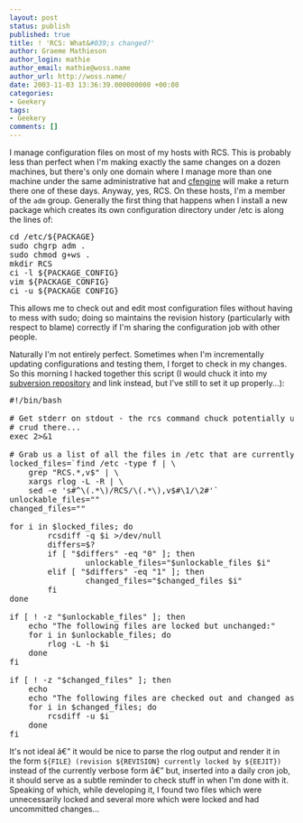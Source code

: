 ```yaml
---
layout: post
status: publish
published: true
title: ! 'RCS: What&#039;s changed?'
author: Graeme Mathieson
author_login: mathie
author_email: mathie@woss.name
author_url: http://woss.name/
date: 2003-11-03 13:36:39.000000000 +00:00
categories:
- Geekery
tags:
- Geekery
comments: []
---
```

<p>I manage configuration files on most of my hosts with RCS.  This is probably less than perfect when I'm making exactly the same changes on a dozen machines, but there's only one domain where I manage more than one machine under the same administrative hat and <a href="http://www.cfengine.org/">cfengine</a> will make a return there one of these days.  Anyway, yes, RCS.  On these hosts, I'm a member of the <code>adm</code> group.  Generally the first thing that happens when I install a new package which creates its own configuration directory under /etc is along the lines of:</p>

<pre>cd /etc/${PACKAGE}
sudo chgrp adm .
sudo chmod g+ws .
mkdir RCS
ci -l ${PACKAGE_CONFIG}
vim ${PACKAGE_CONFIG}
ci -u ${PACKAGE_CONFIG}</pre>

<p>This allows me to check out and edit most configuration files without having to mess with sudo; doing so maintains the revision history (particularly with respect to blame) correctly if I'm sharing the configuration job with other people.</p>

<p>Naturally I'm not entirely perfect.  Sometimes when I'm incrementally updating configurations and testing them, I forget to check in my changes.  So this morning I hacked together this script (I would chuck it into my <a href="http://svn.endless.org.uk/mathie">subversion repository</a> and link instead, but I've still to set it up properly...):</p>

<pre>#!/bin/bash

# Get stderr on stdout - the rcs command chuck potentially useful
# crud there...
exec 2>&1

# Grab us a list of all the files in /etc that are currently locked
locked_files=`find /etc -type f | \
    grep "RCS.*,v$" | \
    xargs rlog -L -R | \
    sed -e 's#^\(.*\)/RCS/\(.*\),v$#\1/\2#'`
unlockable_files=""
changed_files=""

for i in $locked_files; do
        rcsdiff -q $i >/dev/null
        differs=$?
        if [ "$differs" -eq "0" ]; then
                unlockable_files="$unlockable_files $i"
        elif [ "$differs" -eq "1" ]; then
                changed_files="$changed_files $i"
        fi
done

if [ ! -z "$unlockable_files" ]; then
    echo "The following files are locked but unchanged:"
    for i in $unlockable_files; do
        rlog -L -h $i
    done
fi

if [ ! -z "$changed_files" ]; then
    echo
    echo "The following files are checked out and changed as follows:"
    for i in $changed_files; do
        rcsdiff -u $i
    done
fi</pre>

<p>It's not ideal â€” it would be nice to parse the rlog output and render it in the form <code>${FILE} (revision ${REVISION} currently locked by ${EEJIT})</code> instead of the currently verbose form â€” but, inserted into a daily cron job, it should serve as a subtle reminder to check stuff in when I'm done with it.  Speaking of which, while developing it, I found two files which were unnecessarily locked and several more which were locked and had uncommitted changes...</p>
